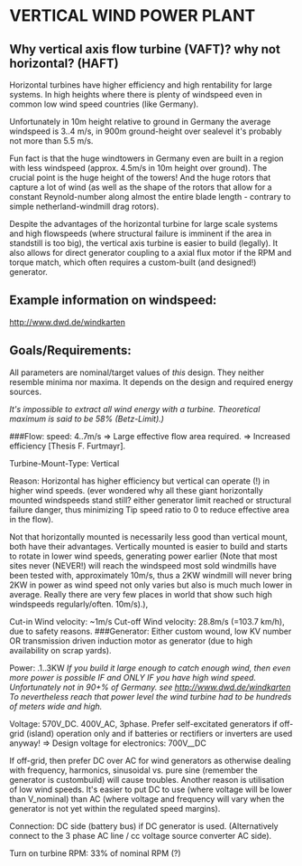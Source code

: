 VERTICAL WIND POWER PLANT
===================

Why vertical axis flow turbine (VAFT)? why not horizontal? (HAFT)
----

Horizontal turbines have higher efficiency and high rentability for large systems.
In high heights where there is plenty of windspeed even in common low wind speed countries (like Germany).

Unfortunately in 10m height relative to ground in Germany the average windspeed is 3..4 m/s, in 900m ground-height over sealevel it's probably not more than 5.5 m/s.

Fun fact is that the huge windtowers in Germany even are built in a region with less windspeed  (approx. 4.5m/s in 10m height over ground). The crucial point is the huge height of the towers! And the huge rotors that capture a lot of wind (as well as the shape of the rotors that allow for a constant Reynold-number along almost the entire blade length - contrary to simple netherland-windmill drag rotors).


Despite the advantages of the horizontal turbine for large scale systems and high flowspeeds (where structural failure is imminent if the area in standstill is too big), the vertical axis turbine is easier to build (legally). It also allows for direct generator coupling to a axial flux motor if the RPM and torque match, which often requires a custom-built (and designed!) generator.


Example information on windspeed:
---
http://www.dwd.de/windkarten


Goals/Requirements:
---
All parameters are nominal/target values of *this* design. They neither resemble minima nor maxima. It depends on the design and required energy sources.


*It's impossible to extract all wind energy with a turbine. Theoretical maximum is said to be 58% (Betz-Limit).)*

###Flow:
speed: 4..7m/s
=> Large effective flow area required. => Increased efficiency [Thesis F. Furtmayr].

Turbine-Mount-Type: Vertical


Reason: Horizontal has higher efficiency but vertical can operate (!) in higher wind speeds. (ever wondered why all these giant horizontally mounted windspeeds stand still? either generator limit reached or structural failure danger, thus minimizing Tip speed ratio to 0 to reduce effective area in the flow).

Not that horizontally mounted is necessarily less good than vertical mount, both have their advantages. Vertically mounted is easier to build and starts to rotate in lower wind speeds, generating power earlier (Note that most sites never (NEVER!) will reach the windspeed most sold windmills have been tested with, approximately 10m/s, thus a 2KW windmill will never bring 2KW in power as wind speed not only varies but also is much much lower in average. Really there are very few places in world that show such high windspeeds regularly/often. 10m/s).),


Cut-in Wind velocity: ~1m/s
Cut-off Wind velocity: 28.8m/s (=103.7 km/h), due to safety reasons.
###Generator:
Either custom wound, low KV number
OR
transmission driven induction motor as generator (due to high availability on scrap yards).

Power: .1..3KW
*If you build it large enough to catch enough wind, then even more power is possible IF and ONLY IF you have high wind speed. Unfortunately not in 90+% of Germany. see http://www.dwd.de/windkarten
To nevertheless reach that power level the wind turbine had to be hundreds of meters wide and high.*

Voltage: 570V_DC. 400V_AC, 3phase. Prefer self-excitated generators if off-grid (island) operation only and if batteries or rectifiers or inverters are used anyway!
=> Design voltage for electronics: 700V__DC 

If off-grid, then prefer DC over AC for wind generators as otherwise dealing with frequency, harmonics, sinusoidal vs. pure sine (remember the generator is custombuild) will cause troubles. Another reason is utilisation of low wind speeds. It's easier to put DC to use (where voltage will be lower than V_nominal) than AC (where voltage and frequency will vary when the generator is not yet within the regulated speed margins).

Connection: DC side (battery bus) if DC generator is used. (Alternatively connect to the 3 phase AC line / cc voltage source converter AC side).

Turn on turbine RPM: 33% of nominal RPM (?)

